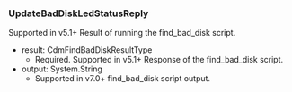 ### UpdateBadDiskLedStatusReply
Supported in v5.1+
Result of running the find_bad_disk script.

- result: CdmFindBadDiskResultType
  - Required. Supported in v5.1+
Response of the find_bad_disk script.
- output: System.String
  - Supported in v7.0+
find_bad_disk script output.
